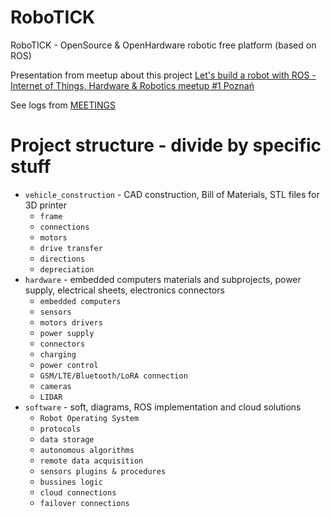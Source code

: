 # RoboTICK
RoboTICK - OpenSource &amp; OpenHardware robotic free platform (based on ROS)

Presentation from meetup about this project [Let's build a robot with ROS - Internet of Things, Hardware & Robotics meetup #1 Poznań](https://www.slideshare.net/bieli/lets-build-a-robot-with-ros-internet-of-things-hardware-robotics-meetup-1-pozna)

See logs from [MEETINGS](MEETINGS.md)


Project structure - divide by specific stuff
====
- `vehicle_construction` - CAD construction, Bill of Materials, STL files for 3D printer
  - `frame`
  - `connections`
  - `motors`
  - `drive transfer`
  - `directions`
  - `depreciation`
- `hardware` - embedded computers materials and subprojects, power supply, electrical sheets, electronics connectors
  - `embedded computers`
  - `sensors`
  - `motors drivers`
  - `power supply`
  - `connectors`
  - `charging`
  - `power control`
  - `GSM/LTE/Bluetooth/LoRA connection`
  - `cameras`
  - `LIDAR`
- `software` - soft, diagrams, ROS implementation and cloud solutions
  - `Robot Operating System`
  - `protocols`
  - `data storage`
  - `autonomous algorithms`
  - `remote data acquisition`
  - `sensors plugins & procedures`
  - `bussines logic`
  - `cloud connections`
  - `failover connections`


